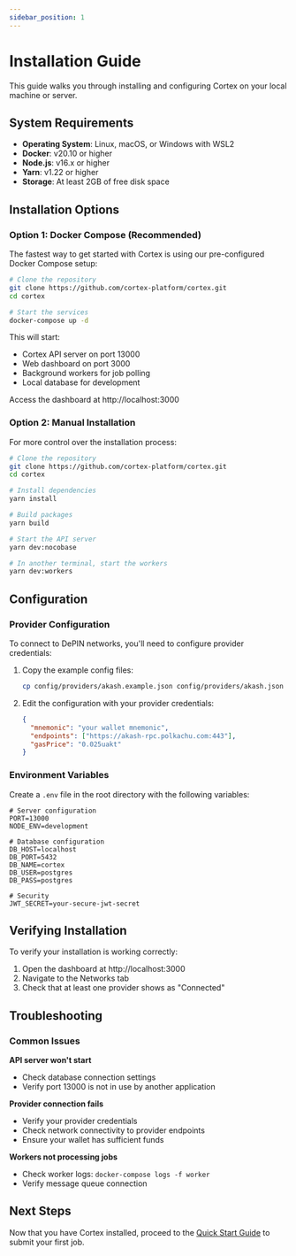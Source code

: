 ```yaml
---
sidebar_position: 1
---
```


# Installation Guide

This guide walks you through installing and configuring Cortex on your local machine or server.

## System Requirements

- **Operating System**: Linux, macOS, or Windows with WSL2
- **Docker**: v20.10 or higher
- **Node.js**: v16.x or higher
- **Yarn**: v1.22 or higher
- **Storage**: At least 2GB of free disk space

## Installation Options

### Option 1: Docker Compose (Recommended)

The fastest way to get started with Cortex is using our pre-configured Docker Compose setup:

```bash
# Clone the repository
git clone https://github.com/cortex-platform/cortex.git
cd cortex

# Start the services
docker-compose up -d
```

This will start:

- Cortex API server on port 13000
- Web dashboard on port 3000
- Background workers for job polling
- Local database for development

Access the dashboard at http://localhost:3000

### Option 2: Manual Installation

For more control over the installation process:

```bash
# Clone the repository
git clone https://github.com/cortex-platform/cortex.git
cd cortex

# Install dependencies
yarn install

# Build packages
yarn build

# Start the API server
yarn dev:nocobase

# In another terminal, start the workers
yarn dev:workers
```

## Configuration

### Provider Configuration

To connect to DePIN networks, you'll need to configure provider credentials:

1. Copy the example config files:

   ```bash
   cp config/providers/akash.example.json config/providers/akash.json
   ```

2. Edit the configuration with your provider credentials:
   ```json
   {
     "mnemonic": "your wallet mnemonic",
     "endpoints": ["https://akash-rpc.polkachu.com:443"],
     "gasPrice": "0.025uakt"
   }
   ```

### Environment Variables

Create a `.env` file in the root directory with the following variables:

```
# Server configuration
PORT=13000
NODE_ENV=development

# Database configuration
DB_HOST=localhost
DB_PORT=5432
DB_NAME=cortex
DB_USER=postgres
DB_PASS=postgres

# Security
JWT_SECRET=your-secure-jwt-secret
```

## Verifying Installation

To verify your installation is working correctly:

1. Open the dashboard at http://localhost:3000
2. Navigate to the Networks tab
3. Check that at least one provider shows as "Connected"

## Troubleshooting

### Common Issues

**API server won't start**

- Check database connection settings
- Verify port 13000 is not in use by another application

**Provider connection fails**

- Verify your provider credentials
- Check network connectivity to provider endpoints
- Ensure your wallet has sufficient funds

**Workers not processing jobs**

- Check worker logs: `docker-compose logs -f worker`
- Verify message queue connection

## Next Steps

Now that you have Cortex installed, proceed to the [Quick Start Guide](./quick-start) to submit your first job.
